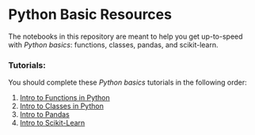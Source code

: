 # Python Basic Resources

The notebooks in this repository are meant to help you get up-to-speed with *Python basics*: functions, classes, pandas, and scikit-learn.

### Tutorials:

You should complete these *Python basics* tutorials in the following order:

 1. [Intro to Functions in Python](intro_to_functions.ipynb)
 2. [Intro to Classes in Python](intro_to_classes.ipynb)
 3. [Intro to Pandas](intro_pandas.ipynb)
 4. [Intro to Scikit-Learn](intro_sklearn.ipynb)
